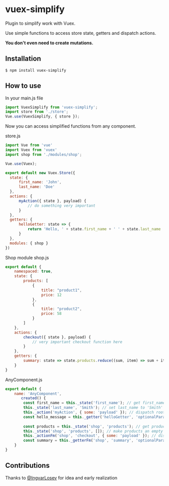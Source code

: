 # vuex-simplify
Plugin to simplify work with Vuex.

Use simple functions to access store state, getters and dispatch actions.

**You don't even need to create mutations.**

## Installation

```
$ npm install vuex-simplify
```

## How to use

In your main.js file
```js
import VuexSimplify from 'vuex-simplify';
import store from './store';
Vue.use(VuexSimplify, { store });
```

Now you can access simplified functions from any component.

store.js
```js
import Vue from 'vue'
import Vuex from 'vuex'
import shop from './modules/shop';

Vue.use(Vuex);

export default new Vuex.Store({
  state: {
      first_name: 'John',
      last_name: 'Doe'
  },
  actions: {
      myAction({ state }, payload) {
          // do something very important
      }
  },
  getters: {
      helloGetter: state => {
          return 'Hello, ' + state.first_name + ' ' + state.last_name
      }
  },
  modules: { shop }
})

```

Shop module shop.js

```js
export default {
    namespaced: true,
    state: {
        products: [
            {
                title: "product1",
                price: 12
            },
            {
                title: "product2",
                price: 58
            }
        ]
    },
    actions: {
        checkout({ state }, payload) {
            // very important checkout function here
        }
    },
    getters: {
        summary: state => state.products.reduce((sum, item) => sum + item.price, 0)
    }
}

```

AnyComponent.js

```js
export default {
    name: 'AnyComponent',
       created() {
        const first_name = this._state('first_name'); // get first_name from root store
        this._state('last_name', 'Smith'); // set last_name to 'Smith' in root store
        this._action('myAction', { some: 'payload' }); // dispatch root action with payload
        const hello_message = this._getter('helloGetter', 'optionalParamsHere') // use getter from root
        
        const products = this._state('shop', 'products'); // get products from shop module
        this._state('shop', 'products', []); // make products an empty array
        this._actionFm('shop', 'checkout', { some: 'payload' }); // dispatch action checkout from shop module
        const summary = this._getterFm('shop', 'summary', 'optionalParams'); // use getter from shop module
    }
}
```

## Contributions

Thanks to [@IngvarLosev](https://github.com/IngvarLosev) for idea and early realization

